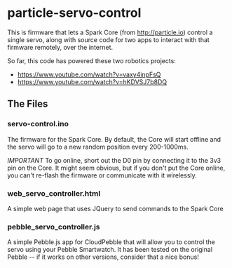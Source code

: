 # particle-servo-control

This is firmware that lets a Spark Core (from http://particle.io) control a single servo, along with source code for two apps to interact with that firmware remotely, over the internet.

So far, this code has powered these two robotics projects:

- https://www.youtube.com/watch?v=vaxy4inpFsQ
- https://www.youtube.com/watch?v=hKDVSJ7b8DQ


## The Files

### servo-control.ino

The firmware for the Spark Core.  By default, the Core will start offline and
the servo will go to a new random position every 200-1000ms.

*IMPORTANT* To go online, short out the D0 pin by connecting it to the 3v3 pin
on the Core.  It might seem obvious, but if you don't put the Core online, you
can't re-flash the firmware or communicate with it wirelessly.

### web_servo_controller.html

A simple web page that uses JQuery to send commands to the Spark Core

### pebble_servo_controller.js

A simple Pebble.js app for CloudPebble that will allow you to control the servo
using your Pebble Smartwatch.  It has been tested on the original Pebble -- if
it works on other versions, consider that a nice bonus!
